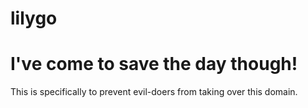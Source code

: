 # lilygo
<!DOCTYPE html>
<html>
  <head>
    <title>Looks like lilygo is having issues right now.</title>
  </head>
  <body>
    <h1>I've come to save the day though!</h1>
    <p>This is specifically to prevent evil-doers from taking over this domain.</p>
  </body>
</html>
